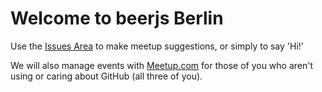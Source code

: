 # Welcome to beerjs Berlin

Use the [Issues Area](https://github.com/beerjs/berlin/issues) to make meetup suggestions, or simply to say 'Hi!'

We will also manage events with [Meetup.com](http://www.meetup.com/beerjs-berlin) for those of you who aren't using or caring about GitHub (all three of you).
